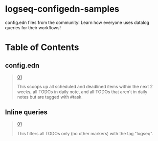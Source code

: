 # logseq-configedn-samples

config.edn files from the community! Learn how everyone uses datalog queries for their workflows!

# Table of Contents

## config.edn

> [01](./config.edn/01.edn)
>
> This scoops up all scheduled and deadlined items within the next 2 weeks, all TODOs in daily note, and all TODOs that aren't in daily notes but are tagged with #task.

## Inline queries

> [01](./inline-queries)
>
> This filters all TODOs only (no other markers) with the tag "logseq".
